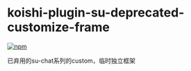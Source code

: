 # koishi-plugin-su-deprecated-customize-frame

[![npm](https://img.shields.io/npm/v/koishi-plugin-su-deprecated-customize-frame?style=flat-square)](https://www.npmjs.com/package/koishi-plugin-su-deprecated-customize-frame)

已弃用的su-chat系列的custom，临时独立框架
